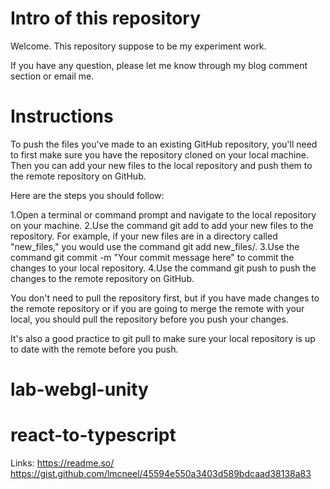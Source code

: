 # Intro of this repository

Welcome. This repository suppose to be my experiment work.

If you have any question, please let me know through my blog comment section or email me.

# Instructions
To push the files you've made to an existing GitHub repository, you'll need to first make sure you have the repository cloned on your local machine. Then you can add your new files to the local repository and push them to the remote repository on GitHub.

Here are the steps you should follow:

1.Open a terminal or command prompt and navigate to the local repository on your machine.
2.Use the command git add to add your new files to the repository. For example, if your new files are in a directory called "new_files," you would use the command git add new_files/.
3.Use the command git commit -m "Your commit message here" to commit the changes to your local repository.
4.Use the command git push to push the changes to the remote repository on GitHub.

You don't need to pull the repository first, but if you have made changes to the remote repository or if you are going to merge the remote with your local, you should pull the repository before you push your changes.

It's also a good practice to git pull to make sure your local repository is up to date with the remote before you push.

# lab-webgl-unity


# react-to-typescript
Links:
https://readme.so/
https://gist.github.com/lmcneel/45594e550a3403d589bdcaad38138a83
